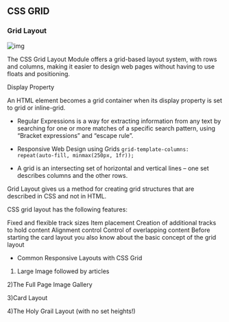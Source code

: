 ## CSS GRID

### Grid Layout


![img](https://www.atyantik.com/wp-content/uploads/2018/04/grid.png)

The CSS Grid Layout Module offers a grid-based layout system, with rows and columns, making it easier to design web pages without having to use floats and positioning.

Display Property

An HTML element becomes a grid container when its display property is set to grid or inline-grid.
- Regular Expressions
is a way for extracting information from any text by searching for one or more matches of a specific search pattern, using “Bracket expressions” and “escape rule”.

- Responsive Web Design using Grids
`grid-template-columns: repeat(auto-fill, minmax(250px, 1fr));`

 - A grid is an intersecting set of horizontal and vertical lines – one set describes columns and the other rows.

Grid Layout gives us a method for creating grid structures that are described in CSS and not in HTML.

CSS grid layout has the following features:

Fixed and flexible track sizes
Item placement
Creation of additional tracks to hold content
Alignment control
Control of overlapping content
Before starting the card layout you also know about the basic concept of the grid layout

- Common Responsive Layouts with CSS Grid
1) Large Image followed by articles

2)The Full Page Image Gallery

3)Card Layout

4)The Holy Grail Layout (with no set heights!)